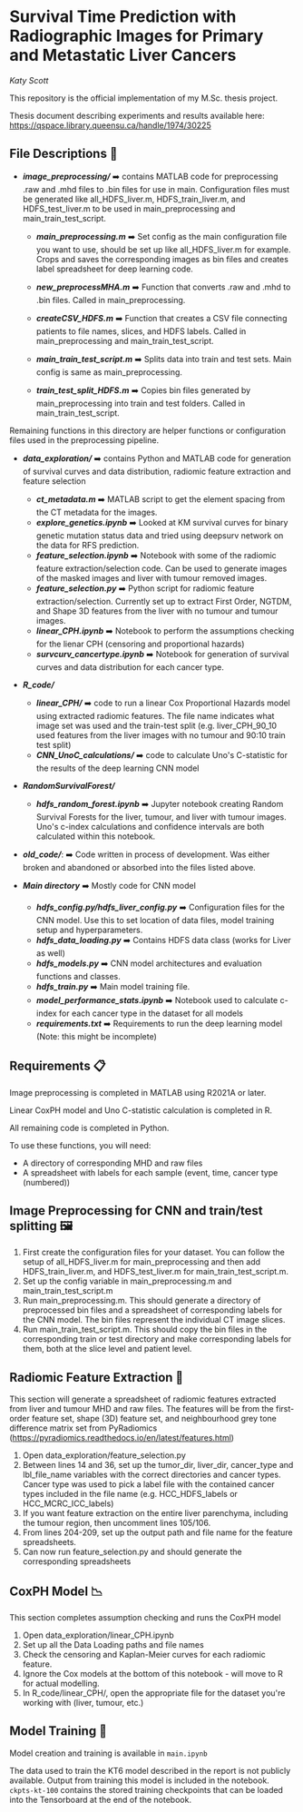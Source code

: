 

# Survival Time Prediction with Radiographic Images for Primary and Metastatic Liver Cancers

*Katy Scott* 

This repository is the official implementation of my M.Sc. thesis project.

Thesis document describing experiments and results available here: https://qspace.library.queensu.ca/handle/1974/30225


## File Descriptions :open_file_folder:
* ***image_preprocessing/*** :arrow_right: contains MATLAB code for preprocessing .raw and .mhd files to .bin files for use in main. Configuration files must be generated like all_HDFS_liver.m, HDFS_train_liver.m, and HDFS_test_liver.m to be used in main_preprocessing and main_train_test_script.
  * ***main_preprocessing.m*** :arrow_right: Set config as the main configuration file you want to use, should be set up like all_HDFS_liver.m for example. Crops and saves the corresponding images as bin files and creates label spreadsheet for deep learning code.
  * ***new_preprocessMHA.m*** :arrow_right: Function that converts .raw and .mhd to .bin files. Called in main_preprocessing.
  * ***createCSV_HDFS.m*** :arrow_right: Function that creates a CSV file connecting patients to file names, slices, and HDFS labels. Called in main_preprocessing and main_train_test_script.
  
  * ***main_train_test_script.m*** :arrow_right: Splits data into train and test sets. Main config is same as main_preprocessing. 
  * ***train_test_split_HDFS.m*** :arrow_right: Copies bin files generated by main_preprocessing into train and test folders. Called in main_train_test_script.

Remaining functions in this directory are helper functions or configuration files used in the preprocessing pipeline.

* ***data_exploration/*** :arrow_right: contains Python and MATLAB code for generation of survival curves and data distribution, radiomic feature extraction and feature selection
  * ***ct_metadata.m*** :arrow_right: MATLAB script to get the element spacing from the CT metadata for the images.
  * ***explore_genetics.ipynb*** :arrow_right: Looked at KM survival curves for binary genetic mutation status data and tried using deepsurv network on the data for RFS prediction.
  * ***feature_selection.ipynb*** :arrow_right: Notebook with some of the radiomic feature extraction/selection code. Can be used to generate images of the masked images and liver with tumour removed images.
  * ***feature_selection.py*** :arrow_right: Python script for radiomic feature extraction/selection. Currently set up to extract First Order, NGTDM, and Shape 3D features from the liver with no tumour and tumour images. 
  * ***linear_CPH.ipynb*** :arrow_right: Notebook to perform the assumptions checking for the lienar CPH (censoring and proportional hazards)
  * ***survcurv_cancertype.ipynb*** :arrow_right: Notebook for generation of survival curves and data distribution for each cancer type.

* ***R_code/***
  * ***linear_CPH/*** :arrow_right: code to run a linear Cox Proportional Hazards model using extracted radiomic features. The file name indicates what image set was used and the train-test split (e.g. liver_CPH_90_10 used features from the liver images with no tumour and 90:10 train test split)
  * ***CNN_UnoC_calculations/*** :arrow_right: code to calculate Uno's C-statistic for the results of the deep learning CNN model

* ***RandomSurvivalForest/***
  * ***hdfs_random_forest.ipynb*** :arrow_right: Jupyter notebook creating Random Survival Forests for the liver, tumour, and liver with tumour images. Uno's c-index calculations and confidence intervals are both calculated within this notebook.

* ***old_code/***: :arrow_right: Code written in process of development. Was either broken and abandoned or absorbed into the files listed above.

* ***Main directory*** :arrow_right: Mostly code for CNN model
  * ***hdfs_config.py/hdfs_liver_config.py*** :arrow_right: Configuration files for the CNN model. Use this to set location of data files, model training setup and hyperparameters.
  * ***hdfs_data_loading.py*** :arrow_right: Contains HDFS data class (works for Liver as well)
  * ***hdfs_models.py*** :arrow_right: CNN model architectures and evaluation functions and classes.
  * ***hdfs_train.py*** :arrow_right: Main model training file.
  * ***model_performance_stats.ipynb*** :arrow_right: Notebook used to calculate c-index for each cancer type in the dataset for all models
  * ***requirements.txt*** :arrow_right: Requirements to run the deep learning model (Note: this might be incomplete)


## Requirements 📋
Image preprocessing is completed in MATLAB using R2021A or later.

Linear CoxPH model and Uno C-statistic calculation is completed in R.

All remaining code is completed in Python.

To use these functions, you will need:
* A directory of corresponding MHD and raw files
* A spreadsheet with labels for each sample (event, time, cancer type (numbered))

## Image Preprocessing for CNN and train/test splitting 🖼️

1. First create the configuration files for your dataset. You can follow the setup of all_HDFS_liver.m for main_preprocessing and then add HDFS_train_liver.m, and HDFS_test_liver.m for main_train_test_script.m.
2. Set up the config variable in main_preprocessing.m and main_train_test_script.m
3. Run main_preprocessing.m. This should generate a directory of preprocessed bin files and a spreadsheet of corresponding labels for the CNN model. The bin files represent the individual CT image slices.
4. Run main_train_test_script.m. This should copy the bin files in the corresponding train or test directory and make corresponding labels for them, both at the slice level and patient level.

## Radiomic Feature Extraction  🩻
This section will generate a spreadsheet of radiomic features extracted from liver and tumour MHD and raw files. The features will be from the first-order feature set, shape (3D) feature set, and neighbourhood grey tone difference matrix set from PyRadiomics (https://pyradiomics.readthedocs.io/en/latest/features.html)

1. Open data_exploration/feature_selection.py
2. Between lines 14 and 36, set up the tumor_dir, liver_dir, cancer_type and lbl_file_name variables with the correct directories and cancer types. Cancer type was used to pick a label file with the contained cancer types included in the file name (e.g. HCC_HDFS_labels or HCC_MCRC_ICC_labels)
3. If you want feature extraction on the entire liver parenchyma, including the tumour region, then uncomment lines 105/106. 
4. From lines 204-209, set up the output path and file name for the feature spreadsheets.
5. Can now run feature_selection.py and should generate the corresponding spreadsheets

## CoxPH Model 📉
This section completes assumption checking and runs the CoxPH model

1. Open data_exploration/linear_CPH.ipynb 
2. Set up all the Data Loading paths and file names
3. Check the censoring and Kaplan-Meier curves for each radiomic feature.
4. Ignore the Cox models at the bottom of this notebook - will move to R for actual modelling.
5. In R_code/linear_CPH/, open the appropriate file for the dataset you're working with (liver, tumour, etc.)

## Model Training 🏃

Model creation and training is available in `main.ipynb`

The data used to train the KT6 model described in the report is not publicly available. 
Output from training this model is included in the notebook. `ckpts-kt-100` contains the stored training checkpoints that can be loaded into the Tensorboard at the end of the notebook.







